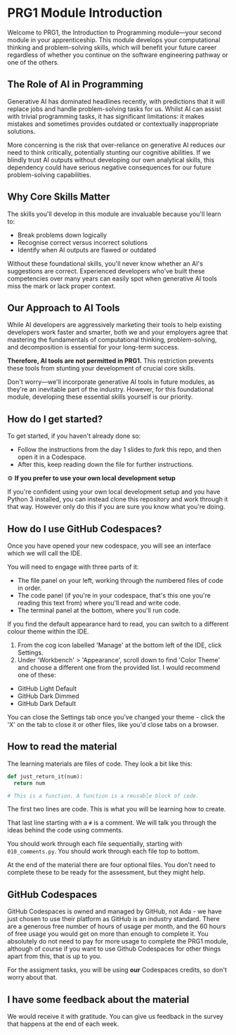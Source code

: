 # PRG1 Module Introduction

Welcome to PRG1, the Introduction to Programming module—your second module in your apprenticeship. This module develops your computational thinking and problem-solving skills, which will benefit your future career regardless of whether you continue on the software engineering pathway or one of the others.

## The Role of AI in Programming

Generative AI has dominated headlines recently, with predictions that it will replace jobs and handle problem-solving tasks for us. Whilst AI can assist with trivial programming tasks, it has significant limitations: it makes mistakes and sometimes provides outdated or contextually inappropriate solutions.

More concerning is the risk that over-reliance on generative AI reduces our need to think critically, potentially stunting our cognitive abilities. If we blindly trust AI outputs without developing our own analytical skills, this dependency could have serious negative consequences for our future problem-solving capabilities.

## Why Core Skills Matter

The skills you'll develop in this module are invaluable because you'll learn to:
- Break problems down logically
- Recognise correct versus incorrect solutions
- Identify when AI outputs are flawed or outdated

Without these foundational skills, you'll never know whether an AI's suggestions are correct. Experienced developers who've built these competencies over many years can easily spot when generative AI tools miss the mark or lack proper context.

## Our Approach to AI Tools

While AI developers are aggressively marketing their tools to help existing developers work faster and smarter, both we and your employers agree that mastering the fundamentals of computational thinking, problem-solving, and decomposition is essential for your long-term success.

**Therefore, AI tools are not permitted in PRG1.** This restriction prevents these tools from stunting your development of crucial core skills.

Don't worry—we'll incorporate generative AI tools in future modules, as they're an inevitable part of the industry. However, for this foundational module, developing these essential skills yourself is our priority.



## How do I get started?

To get started, if you haven't already done so:

* Follow the instructions from the day 1 slides to *fork* this repo, and then open it in a Codespace.
* After this, keep reading down the file for further instructions.

⚙️ **If you prefer to use your own local development setup**

If you're confident using your own local development setup and you have Python 3
installed, you can instead clone this repository and work through it that way.
However only do this if you are sure you know what you're doing.

## How do I use GitHub Codespaces?

Once you have opened your new codespace, you will see an interface which we will
call the IDE. 

You will need to engage with three parts of it:

* The file panel on your left, working through the numbered files of code in order.
* The code panel (if you're in your codespace, that's this one you're reading
  this text from) where you'll read and write code.
* The terminal panel at the bottom, where you'll run code.

If you find the default appearance hard to read, you can switch to a different
colour theme within the IDE.

1. From the cog icon labelled 'Manage' at the bottom left of the IDE, click
   Settings.
2. Under 'Workbench' > 'Appearance', scroll down to find 'Color Theme' and choose
   a different one from the provided list. I would recommend one of these:

* GitHub Light Default
* GitHub Dark Dimmed
* GitHub Dark Default

You can close the Settings tab once you've changed your theme - click the 'X' on
the tab to close it or other files, like you'd close tabs on a browser.

## How to read the material

The learning materials are files of code. They look a bit like this:

```python
def just_return_it(num):
  return num

# This is a function. A function is a reusable block of code.
```

The first two lines are code. This is what you will be learning how to create.

That last line starting with a `#` is a comment. We will talk you through the
ideas behind the code using comments.

You should work through each file sequentially, starting with `010_comments.py`.
You should work through each file top to bottom.

At the end of the material there are four optional files. You don't need to
complete these to be ready for the assessment, but they might help.


## GitHub Codespaces

GitHub Codespaces is owned and managed by GitHub, not Ada - we have just
chosen to use their platform as GitHub is an industry standard. 
There are a generous free number of hours of usage
per month, and the 60 hours of free usage you would get on more than enough to complete it. 
You absolutely do not need to pay for more usage to complete the PRG1 module,
although of course if you want to use Github Codespaces for other things apart
from this, that is up to you.

For the assigment tasks, you will be using **our** Codespaces credits, so don't worry about that.

## I have some feedback about the material

We would receive it with gratitude. You can give us feedback in the survey that happens at the end of each week.
